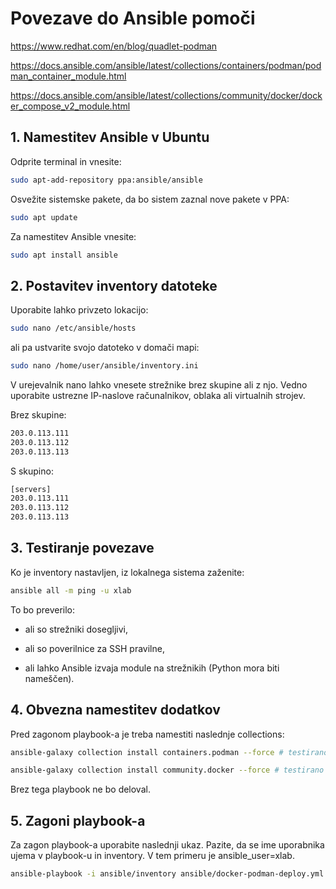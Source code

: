 
# Povezave do Ansible pomoči
https://www.redhat.com/en/blog/quadlet-podman

https://docs.ansible.com/ansible/latest/collections/containers/podman/podman_container_module.html

https://docs.ansible.com/ansible/latest/collections/community/docker/docker_compose_v2_module.html

## 1. Namestitev Ansible v Ubuntu

Odprite terminal in vnesite:

```bash
sudo apt-add-repository ppa:ansible/ansible
```

Osvežite sistemske pakete, da bo sistem zaznal nove pakete v PPA:

```bash
sudo apt update
```

Za namestitev Ansible vnesite:
```bash
sudo apt install ansible
```

## 2. Postavitev inventory datoteke
Uporabite lahko privzeto lokacijo:

```bash
sudo nano /etc/ansible/hosts
```

ali pa ustvarite svojo datoteko v domači mapi:

```bash
sudo nano /home/user/ansible/inventory.ini
```

V urejevalnik nano lahko vnesete strežnike brez skupine ali z njo.
Vedno uporabite ustrezne IP-naslove računalnikov, oblaka ali virtualnih strojev.

Brez skupine:
```bash
203.0.113.111
203.0.113.112
203.0.113.113
```

S skupino:

```bash
[servers]
203.0.113.111
203.0.113.112
203.0.113.113
```


## 3. Testiranje povezave

Ko je inventory nastavljen, iz lokalnega sistema zaženite:

```bash
ansible all -m ping -u xlab
```

To bo preverilo:

- ali so strežniki dosegljivi,

- ali so poverilnice za SSH pravilne,

- ali lahko Ansible izvaja module na strežnikih (Python mora biti nameščen).

## 4. Obvezna namestitev dodatkov

Pred zagonom playbook-a je treba namestiti naslednje collections:

```bash
ansible-galaxy collection install containers.podman --force # testirano je bilo na te verziji 1.16.3 --force bo zmeraj namestil najnovejšo verzijo

ansible-galaxy collection install community.docker --force # testirano je bilo na te verziji 4.5.2 --force bo zmeraj namestil najnovejšo verzijo
```
Brez tega playbook ne bo deloval.


## 5. Zagoni playbook-a
Za zagon playbook-a uporabite naslednji ukaz. Pazite, da se ime uporabnika ujema v playbook-u in inventory. V tem primeru je ansible_user=xlab.

```bash
ansible-playbook -i ansible/inventory ansible/docker-podman-deploy.yml
```

